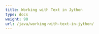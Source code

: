 ```yaml
---
title: Working with Text in Jython
type: docs
weight: 90
url: /java/working-with-text-in-jython/
---
```


